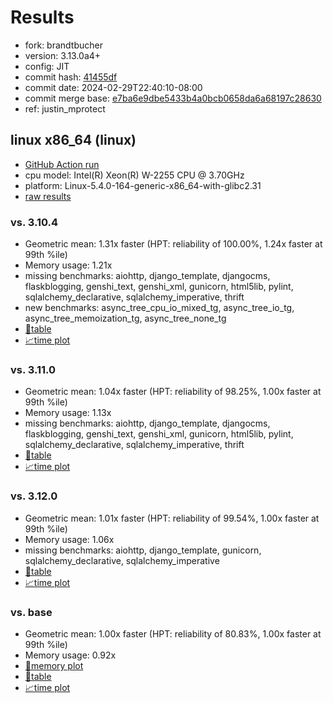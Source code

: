# Results

- fork: brandtbucher
- version: 3.13.0a4+
- config: JIT
- commit hash: [41455df](https://github.com/brandtbucher/cpython/commit/41455df)
- commit date: 2024-02-29T22:40:10-08:00
- commit merge base: [e7ba6e9dbe5433b4a0bcb0658da6a68197c28630](https://github.com/brandtbucher/cpython/commit/e7ba6e9dbe5433b4a0bcb0658da6a68197c28630)
- ref: justin_mprotect

## linux x86_64 (linux)

- [GitHub Action run](https://github.com/faster-cpython/benchmarking/actions/runs/8160546330)
- cpu model: Intel(R) Xeon(R) W-2255 CPU @ 3.70GHz
- platform: Linux-5.4.0-164-generic-x86_64-with-glibc2.31
- [raw results](bm-20240229-linux-x86_64-brandtbucher-justin_mprotect-3.13.0a4%2B-41455df.json)

### vs. 3.10.4

- Geometric mean: 1.31x faster (HPT: reliability of 100.00%, 1.24x faster at 99th %ile)
- Memory usage: 1.21x
- missing benchmarks: aiohttp, django_template, djangocms, flaskblogging, genshi_text, genshi_xml, gunicorn, html5lib, pylint, sqlalchemy_declarative, sqlalchemy_imperative, thrift
- new benchmarks: async_tree_cpu_io_mixed_tg, async_tree_io_tg, async_tree_memoization_tg, async_tree_none_tg
- [📄table](bm-20240229-linux-x86_64-brandtbucher-justin_mprotect-3.13.0a4%2B-41455df-vs-3.10.4.md)
- [📈time plot](bm-20240229-linux-x86_64-brandtbucher-justin_mprotect-3.13.0a4%2B-41455df-vs-3.10.4.png)

### vs. 3.11.0

- Geometric mean: 1.04x faster (HPT: reliability of 98.25%, 1.00x faster at 99th %ile)
- Memory usage: 1.13x
- missing benchmarks: aiohttp, django_template, djangocms, flaskblogging, genshi_text, genshi_xml, gunicorn, html5lib, pylint, sqlalchemy_declarative, sqlalchemy_imperative, thrift
- [📄table](bm-20240229-linux-x86_64-brandtbucher-justin_mprotect-3.13.0a4%2B-41455df-vs-3.11.0.md)
- [📈time plot](bm-20240229-linux-x86_64-brandtbucher-justin_mprotect-3.13.0a4%2B-41455df-vs-3.11.0.png)

### vs. 3.12.0

- Geometric mean: 1.01x faster (HPT: reliability of 99.54%, 1.00x faster at 99th %ile)
- Memory usage: 1.06x
- missing benchmarks: aiohttp, django_template, gunicorn, sqlalchemy_declarative, sqlalchemy_imperative
- [📄table](bm-20240229-linux-x86_64-brandtbucher-justin_mprotect-3.13.0a4%2B-41455df-vs-3.12.0.md)
- [📈time plot](bm-20240229-linux-x86_64-brandtbucher-justin_mprotect-3.13.0a4%2B-41455df-vs-3.12.0.png)

### vs. base

- Geometric mean: 1.00x faster (HPT: reliability of 80.83%, 1.00x faster at 99th %ile)
- Memory usage: 0.92x
- [🧠memory plot](bm-20240229-linux-x86_64-brandtbucher-justin_mprotect-3.13.0a4%2B-41455df-vs-base-mem.png)
- [📄table](bm-20240229-linux-x86_64-brandtbucher-justin_mprotect-3.13.0a4%2B-41455df-vs-base.md)
- [📈time plot](bm-20240229-linux-x86_64-brandtbucher-justin_mprotect-3.13.0a4%2B-41455df-vs-base.png)

